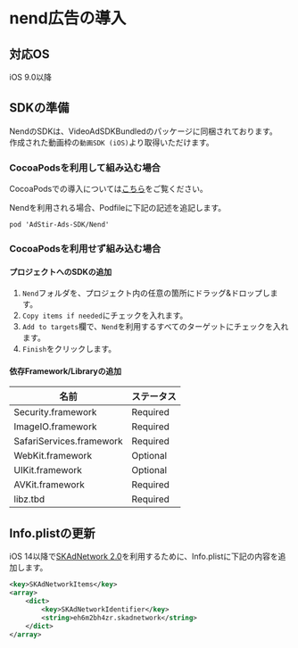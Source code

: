 # nend広告の導入

## 対応OS
iOS 9.0以降

## SDKの準備
NendのSDKは、VideoAdSDKBundledのパッケージに同梱されております。  
作成された動画枠の`動画SDK (iOS)`より取得いただけます。

### CocoaPodsを利用して組み込む場合

CocoaPodsでの導入については[こちら](../init/cocoapods.md)をご覧ください。

Nendを利用される場合、Podfileに下記の記述を追記します。  

```
pod 'AdStir-Ads-SDK/Nend'
```

### CocoaPodsを利用せず組み込む場合

#### プロジェクトへのSDKの追加
1. `Nend`フォルダを、プロジェクト内の任意の箇所にドラッグ&ドロップします。
1. `Copy items if needed`にチェックを入れます。
1. `Add to targets`欄で、`Nend`を利用するすべてのターゲットにチェックを入れます。
1. `Finish`をクリックします。

#### 依存Framework/Libraryの追加
名前|ステータス
----|----
Security.framework|Required
ImageIO.framework|Required
SafariServices.framework|Required
WebKit.framework|Optional
UIKit.framework|Optional
AVKit.framework|Required
libz.tbd|Required

## Info.plistの更新

iOS 14以降で[SKAdNetwork 2.0](https://developer.apple.com/documentation/storekit/skadnetwork)を利用するために、Info.plistに下記の内容を追加します。

```xml
<key>SKAdNetworkItems</key>
<array>
    <dict>
        <key>SKAdNetworkIdentifier</key>
        <string>eh6m2bh4zr.skadnetwork</string>
    </dict>
</array>
```
